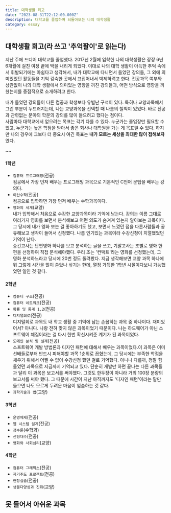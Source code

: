 ```yaml
---
title: 대학생활 회고
date: "2023-08-31T22:12:00.000Z"
description: 대학교를 졸업하며 되돌아보는 나의 대학생활
category: essay
---
```


## 대학생활 회고(라 쓰고 '추억팔이'로 읽는다)

지난 주에 드디어 대학교를 졸업했다. 2017년 2월에 입학한 나의 대학생활은 장장 6년 6개월에 걸친 여정 끝에 막을 내리게 되었다. 이대로 나의 대학 생활이 아득한 추억 속에서 휘발되기에는 아쉽다고 생각해서, 내가 대학교에 다니면서 들었던 강의들, 그 외에 의미있었던 활동들을 기억 깊숙한 곳에서 끄집어내서 박제하려고 한다. 전공과목 여부와 상관없이 나의 대학 생활에서 의미있는 영향을 끼친 강의들과, 어떤 방식으로 영향을 끼쳤는지를 중점적으로 소개하려고 한다.

내가 들었던 강의들이 다른 컴공과 학생보다 유별난 구석이 있다. 특히나 교양과목에서 그런 부분이 두드러지는데, 나는 교양과목을 선택할 때 나름의 철칙이 있었다. 바로 전공과 관련없는 분야의 학문의 강의를 많이 들으려고 했다는 점이다.  
사람마다 대학교에서 얻으려는 목표는 각기 다를 수 있다. 누군가는 졸업장만 필요할 수 있고, 누군가는 높은 학점을 받아서 좋은 회사나 대학원을 가는 게 목표일 수 있다. 하지만 나의 경우에 그보다 더 중요시 여긴 목표는 **내가 모르는 세상을 최대한 많이 접해보자** 였다.

~~

#### 1학년

- `컴퓨터 프로그래밍`(전공)  
  컴공에서 가장 먼저 배우는 프로그래밍 과목으로 기본적인 C언어 문법을 배우는 강의다.
- `이산수학`(전공)  
  컴공으로 입학하면 가장 먼저 배우는 수학과목이다.
- `영화의 세계`(교양)  
  내가 입학해서 처음으로 수강한 교양과목이라 기억에 남는다. 강의는 이름 그대로 여러가지 영화를 보면서 분석해보고 어떤 의도가 숨겨져 있는지 알아보는 과목이다. 그 당시에 내가 영화 보는 걸 좋아하기도 했고, 보면서 느꼈던 점을 다른사람들과 공유해보고 생각이 들어서 신청했다. 나름 인기있는 과목이라 수강신청이 치열했었던 기억이 난다.  
  중간고사는 단편영화 하나를 보고 분석하는 글을 쓰고, 기말고사는 조별로 영화 한 편을 선정하여 직접 분석해야했다. 우리 조는 '컨택트'라는 영화를 선정했는데, 그 영화 분석하느라고 당시에 20번 정도 돌려봤다. 지금 생각해보면 교양 과목 하나에 뭐 그렇게 시간을 많이 쏟았나 싶기는 한데, 열정 가득한 1학년 시절이다보니 가능했었던 일인 것 같다.

#### 2학년

- `컴퓨터 구조`(전공)
- `컴퓨터 네트워크`(전공)
- `확률 및 통계 1,2`(전공)
- `디지털회로`(전공)  
  디지털회로 과목도 내 학교 생활 중 기억에 남는 손꼽히는 과목 중 하나이다. 재미있어서? 아니다. 나랑 전혀 맞지 않은 과목이었기 때문이다. 나는 하드웨어가 아닌 소프트웨어 체질이라는 걸 다시 한번 확신시켜준 계기가 된 과목이었다.
- `도메인 분석 및 설계`(전공)  
  소프트웨어 개발 방법론과 디자인 패턴에 대해서 배우는 과목이었다.이 과목은 이미 선배들로부터 반드시 피해야할 과목 1순위로 꼽혔는데, 그 당시에는 부족한 학점을 채우기 위해서 어쩔 수 없이 수강신청 했던 걸로 기억했다. 아니나 다를까, 정말 힘들었던 과목으로 지금까지 기억되고 있다. 단순히 개발만 하면 끝나는 다른 과목들과 달리 이 과목은 보고서를 써야했다. 그것도 한두장이 아니라 거의 100장 분량의 보고서를 써야 했다. 그 때문에 시간이 지난 아직까지도 '디자인 패턴'이라는 말만 들으면 나도 모르게 두려운 마음이 엄슴하는 것 같다.
- `과학기술과 법`(교양)

#### 3학년

- `운영체제`(전공)
- `웹 시스템 설계`(전공)
- `정수론`(수학과)
- `선형대수`(전공)
- `영화와 사회심리`(교양)

#### 4학년

- `컴퓨터 그래픽스`(전공)
- `자기주도 프로젝트`(전공)
- `현장실습`(전공)
- `생물다양성과 진화`(교양)

## 못 들어서 아쉬운 과목
